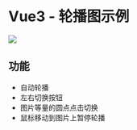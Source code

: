 # Vue3 - 轮播图示例

![](https://de4965e.webp.li/blog-images/2024/12/8013eef9bdb17b1ec9ba49b01473ebfb.png)

## 功能
- 自动轮播
- 左右切换按钮
- 图片等量的圆点点击切换
- 鼠标移动到图片上暂停轮播